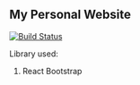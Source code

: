 ## My Personal Website

[![Build Status](https://travis-ci.com/EDLuke/personal-website.svg?token=QDVoQeqZUD3UhpmmhpeG&branch=master)](https://travis-ci.com/EDLuke/personal-website)

Library used:
1. React Bootstrap